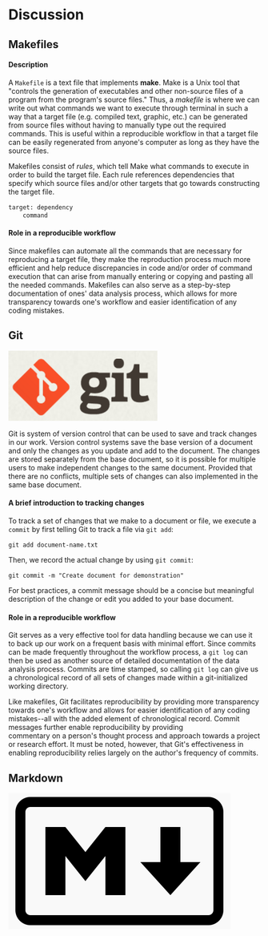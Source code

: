 # Discussion

## Makefiles
#### Description
A `Makefile` is a text file that implements **make**. Make is a Unix tool that "controls the 
generation of executables and other non-source files of a program from the program's source
files." Thus, a _makefile_ is where we can write out what commands we want to execute through
terminal in such a way that a target file (e.g. compiled text, graphic, etc.) can be generated
from source files without having to manually type out the required commands. This is useful
within a reproducible workflow in that a target file can be easily regenerated from anyone's
computer as long as they have the source files.  

Makefiles consist of _rules_, which tell Make what commands to execute in order to build 
the target file. Each rule references dependencies that specify which source files and/or
other targets that go towards constructing the target file. 
```
target: dependency
	command
```  
  
#### Role in a reproducible workflow
Since makefiles can automate all the commands that are necessary for reproducing a target 
file, they make the reproduction process much more efficient and help reduce discrepancies 
in code and/or order of command execution that can arise from manually entering or 
copying and pasting all the needed commands. Makefiles can also serve as a step-by-step 
documentation of ones' data analysis process, which allows for more transparency towards 
one's workflow and easier identification of any coding mistakes. 



## Git
![the git logo, a red rhombus with white nodules in the center](../../images/git-logo.png)  

Git is system of version control that can be used to save and track changes in our work. 
Version control systems save the base version of a document and only the changes as you
update and add to the document. The changes are stored separately from the base document, 
so it is possible for multiple users to make independent changes to the same document.
Provided that there are no conflicts, multiple sets of changes can also implemented in the 
same base document. 

#### A brief introduction to tracking changes
To track a set of changes that we make to a document or file, we execute a `commit` by first
telling Git to track a file via `git add`:
```
git add document-name.txt
```  
Then, we record the actual change by using `git commit`:
```
git commit -m "Create document for demonstration"
```  
For best practices, a commit message should be a concise but meaningful description of the 
change or edit you added to your base document.  
  
#### Role in a reproducible workflow
Git serves as a very effective tool for data handling because we can use it to back up our 
work on a frequent basis with minimal effort. Since commits can be made frequently 
throughout the workflow process, a `git log` can then be used as another source of detailed 
documentation of the data analysis process. Commits are time stamped, so calling `git log` 
can give us a chronological record of all sets of changes made within a git-initialized 
working directory. 
  
Like makefiles, Git facilitates reproducibility by providing more transparency towards one's 
workflow and allows for easier identification of any coding mistakes--all with the added 
element of chronological record. Commit messages further enable reproducibility by providing  
commentary on a person's thought process and approach towards a project or research effort. 
It must be noted, however, that Git's effectiveness in enabling reproducibility relies largely 
on the author's frequency of commits. 
## Markdown
![the Markdown logo](../../images/markdown-logo.png)  